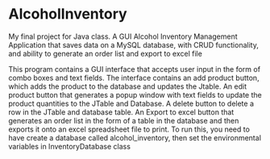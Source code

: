 # AlcoholInventory
My final project for Java class. A GUI Alcohol Inventory Management Application that saves data on a MySQL database, with CRUD functionality, and ability to generate an order list and export to excel file

This program contains a GUI interface that accepts user input in the form of combo boxes and text fields.
The interface contains an add product button, which adds the product to the database and updates the Jtable. 
An edit product button that generates a popup window with text fields to update the product quantities to the JTable and Database. A delete button to delete a row in the JTable and database table. An Export to excel button that generates an order list in the form of a table in the database and then exports it onto an excel spreadsheet file to print. To run this, you need to have create a database called alcohol_inventory, then set the environmental variables in InventoryDatabase class
